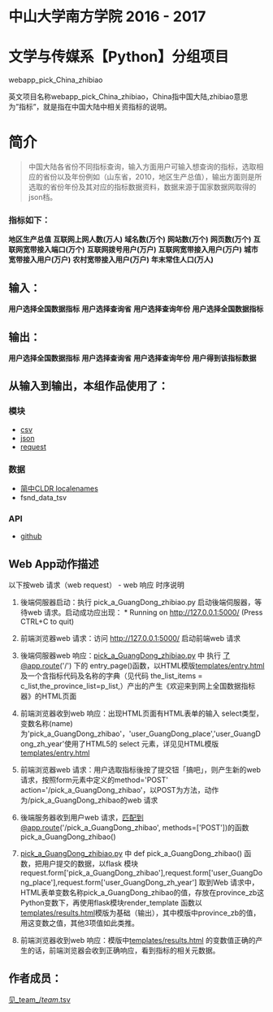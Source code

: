 # 中山大学南方学院 2016 - 2017 
# 文学与传媒系【Python】分组项目

webapp_pick_China_zhibiao

英文项目名称webapp_pick_China_zhibiao，China指中国大陆,zhibiao意思为”指标”，就是指在中国大陆中相关资指标的说明。
# 简介 
> 中国大陆各省份不同指标查询，输入方面用户可输入想查询的指标，选取相应的省份以及年份例如（山东省，2010，地区生产总值），输出方面则是所选取的省份年份及其对应的指标数据资料，数据来源于国家数据网取得的json档。
### 指标如下：
 **地区生产总值**
 **互联网上网人数(万人)**
 **域名数(万个)**
 **网站数(万个)**
 **网页数(万个)**
 **互联网宽带接入端口(万个)**
 **互联网拨号用户(万户)**
 **互联网宽带接入用户(万户)**
 **城市宽带接入用户(万户)**
 **农村宽带接入用户(万户)**
 **年末常住人口(万人)**

## 输入：
 **用户选择全国数据指标**
 **用户选择查询省**
 **用户选择查询年份**
 **用户选择全国数据指标**


## 输出：
 **用户选择全国数据指标**
 **用户选择查询省**
 **用户选择查询年份**
 **用户得到该指标数据**



## 从输入到输出，本组作品使用了：
### 模块
* [csv](http://baike.baidu.com/link?url=2LfE8T1ayJHkQSueL6tk3jkiOWJESDWdfNr-cEp5WDkuNEJzSbRhEqgiOU39LMq1wLNBfiBpejpkm6BmEOGOdq)
* [json](http://baike.baidu.com/link?url=IDtfAkimfLYAV3WQEmPbJT3eHkPx3RFTCLYjna0UaO1pkbV0eyrNNwf5pgwNJRpDU-IVOrPGAbZaMaN9EPnuta)
* [request](http://baike.baidu.com/item/Request/10991926)
### 数据
* [简中CLDR localenames](https://github.com/unicode-cldr/cldr-localenames-modern/blob/master/main/zh-Hans/territories.json)
* fsnd_data_tsv
### API
* [github](https://api.github.com/)
## Web App动作描述

以下按web 请求（web request） - web 响应 时序说明

1. 後端伺服器启动：执行 pick_a_GuangDong_zhibiao.py 启动後端伺服器，等待web 请求。启动成功应出现：  * Running on http://127.0.0.1:5000/ (Press CTRL+C to quit)

2. 前端浏览器web 请求：访问 http://127.0.0.1:5000/ 启动前端web 请求

3. 後端伺服器web 响应：[pick_a_GuangDong_zhibiao.py](pick_a_GuangDong_zhibiao.py) 中 执行 了@app.route('/') 下的 entry_page()函数，以HTML模版[templates/entry.html](templates/entry.html)及一个含指标代码及名称的字典（见代码 the_list_items = c_list,the_province_list=p_list,）产出的产生《欢迎来到网上全国数据指标器》的HTML页面

4. 前端浏览器收到web 响应：出现HTML页面有HTML表单的输入 select类型，变数名称(name)为'pick_a_GuangDong_zhibao'，'user_GuangDong_place','user_GuangDong_zh_year'使用了HTML5的 select 元素，详见见HTML模版[templates/entry.html](templates/entry.html)

5. 前端浏览器web 请求：用户选取指标後按了提交钮「搞吧」，则产生新的web 请求，按照form元素中定义的method='POST' action='/pick_a_GuangDong_zhibao'，以POST为方法，动作为/pick_a_GuangDong_zhibao的web 请求

6. 後端服务器收到用户web 请求，匹配到@app.route('/pick_a_GuangDong_zhibao', methods=['POST'])的函数 pick_a_GuangDong_zhibao() 

7. [pick_a_GuangDong_zhibiao.py](pick_a_GuangDong_zhibiao.py) 中 def pick_a_GuangDong_zhibao()  函数，把用户提交的数据，以flask 模块request.form['pick_a_GuangDong_zhibao'],request.form['user_GuangDong_place'],request.form['user_GuangDong_zh_year']	取到Web 请求中，HTML表单变数名称pick_a_GuangDong_zhibao的值，存放在province_zb这Python变数下，再使用flask模块render_template 函数以[templates/results.html](templates/results.html)模版为基础（输出），其中模版中province_zb的值，用这变数之值，其他3项值如此类推。

8. 前端浏览器收到web 响应：模版中[templates/results.html](templates/results.html) 的变数值正确的产生的话，前端浏览器会收到正确响应，看到指标的相关元数据。

## 作者成员：
[见_team_/_team_.tsv](_team_/_team_.tsv)
